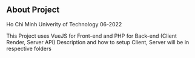 ## About Project 
Ho Chi Minh Univerity of Technology
06-2022

This Project uses VueJS for Front-end and PHP for Back-end (Client Render, Server API)
Description and how to setup Client, Server will be in respective folders